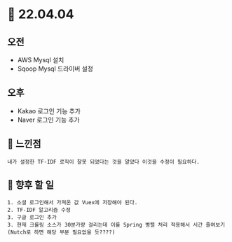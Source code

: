 # 📢 22.04.04

## 오전
- AWS Mysql 설치
- Sqoop Mysql 드라이버 설정
  
## 오후
- Kakao 로그인 기능 추가
- Naver 로그인 기능 추가

## 🧕 느낀점
```
내가 설정한 TF-IDF 로직이 잘못 되었다는 것을 알았다 이것을 수정이 필요하다.
```

## 🧐 향후 할 일
```
1. 소셜 로그인해서 가져온 값 Vuex에 저장해야 된다.
2. TF-IDF 알고리즘 수정
3. 구글 로그인 추가
3. 현재 크롤링 소스가 30분가량 걸리는데 이를 Spring 병렬 처리 적용해서 시간 줄여보기(Nutch로 하면 해당 부분 필요없을 듯????)
```

